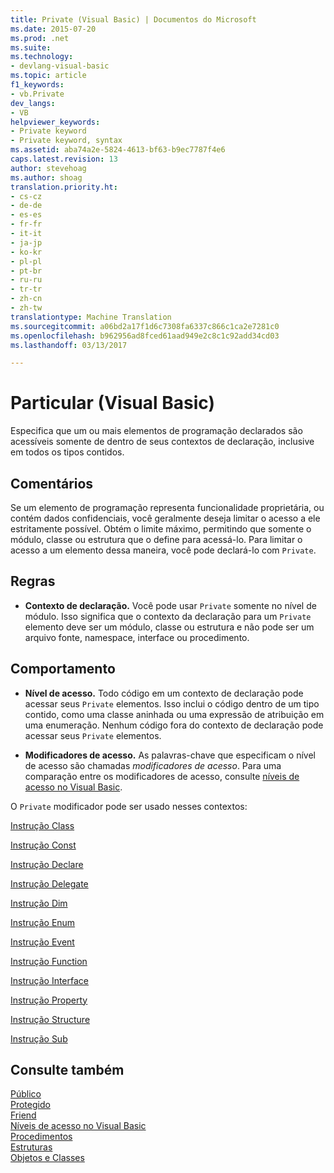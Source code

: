 ```yaml
---
title: Private (Visual Basic) | Documentos do Microsoft
ms.date: 2015-07-20
ms.prod: .net
ms.suite: 
ms.technology:
- devlang-visual-basic
ms.topic: article
f1_keywords:
- vb.Private
dev_langs:
- VB
helpviewer_keywords:
- Private keyword
- Private keyword, syntax
ms.assetid: aba74a2e-5824-4613-bf63-b9ec7787f4e6
caps.latest.revision: 13
author: stevehoag
ms.author: shoag
translation.priority.ht:
- cs-cz
- de-de
- es-es
- fr-fr
- it-it
- ja-jp
- ko-kr
- pl-pl
- pt-br
- ru-ru
- tr-tr
- zh-cn
- zh-tw
translationtype: Machine Translation
ms.sourcegitcommit: a06bd2a17f1d6c7308fa6337c866c1ca2e7281c0
ms.openlocfilehash: b962956ad8fced61aad949e2c8c1c92add34cd03
ms.lasthandoff: 03/13/2017

---
```

# <a name="private-visual-basic"></a>Particular (Visual Basic)
Especifica que um ou mais elementos de programação declarados são acessíveis somente de dentro de seus contextos de declaração, inclusive em todos os tipos contidos.  
  
## <a name="remarks"></a>Comentários  
 Se um elemento de programação representa funcionalidade proprietária, ou contém dados confidenciais, você geralmente deseja limitar o acesso a ele estritamente possível. Obtém o limite máximo, permitindo que somente o módulo, classe ou estrutura que o define para acessá-lo. Para limitar o acesso a um elemento dessa maneira, você pode declará-lo com `Private`.  
  
## <a name="rules"></a>Regras  
  
-   **Contexto de declaração.** Você pode usar `Private` somente no nível de módulo. Isso significa que o contexto da declaração para um `Private` elemento deve ser um módulo, classe ou estrutura e não pode ser um arquivo fonte, namespace, interface ou procedimento.  
  
## <a name="behavior"></a>Comportamento  
  
-   **Nível de acesso.** Todo código em um contexto de declaração pode acessar seus `Private` elementos. Isso inclui o código dentro de um tipo contido, como uma classe aninhada ou uma expressão de atribuição em uma enumeração. Nenhum código fora do contexto de declaração pode acessar seus `Private` elementos.  
  
-   **Modificadores de acesso.** As palavras-chave que especificam o nível de acesso são chamadas *modificadores de acesso*. Para uma comparação entre os modificadores de acesso, consulte [níveis de acesso no Visual Basic](../../../visual-basic/programming-guide/language-features/declared-elements/access-levels.md).  
  
 O `Private` modificador pode ser usado nesses contextos:  
  
 [Instrução Class](../../../visual-basic/language-reference/statements/class-statement.md)  
  
 [Instrução Const](../../../visual-basic/language-reference/statements/const-statement.md)  
  
 [Instrução Declare](../../../visual-basic/language-reference/statements/declare-statement.md)  
  
 [Instrução Delegate](../../../visual-basic/language-reference/statements/delegate-statement.md)  
  
 [Instrução Dim](../../../visual-basic/language-reference/statements/dim-statement.md)  
  
 [Instrução Enum](../../../visual-basic/language-reference/statements/enum-statement.md)  
  
 [Instrução Event](../../../visual-basic/language-reference/statements/event-statement.md)  
  
 [Instrução Function](../../../visual-basic/language-reference/statements/function-statement.md)  
  
 [Instrução Interface](../../../visual-basic/language-reference/statements/interface-statement.md)  
  
 [Instrução Property](../../../visual-basic/language-reference/statements/property-statement.md)  
  
 [Instrução Structure](../../../visual-basic/language-reference/statements/structure-statement.md)  
  
 [Instrução Sub](../../../visual-basic/language-reference/statements/sub-statement.md)  
  
## <a name="see-also"></a>Consulte também  
 [Público](../../../visual-basic/language-reference/modifiers/public.md)   
 [Protegido](../../../visual-basic/language-reference/modifiers/protected.md)   
 [Friend](../../../visual-basic/language-reference/modifiers/friend.md)   
 [Níveis de acesso no Visual Basic](../../../visual-basic/programming-guide/language-features/declared-elements/access-levels.md)   
 [Procedimentos](../../../visual-basic/programming-guide/language-features/procedures/index.md)   
 [Estruturas](../../../visual-basic/programming-guide/language-features/data-types/structures.md)   
 [Objetos e Classes](../../../visual-basic/programming-guide/language-features/objects-and-classes/index.md)
